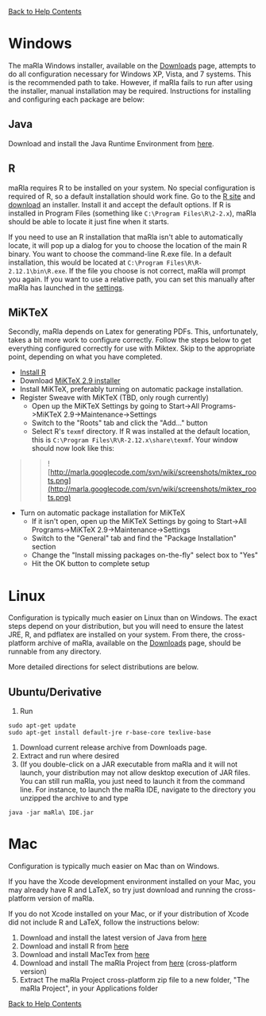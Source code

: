 [Back to Help Contents](HelpContents.md)



# Windows #
The maRla Windows installer, available on the [Downloads](http://code.google.com/p/marla/downloads/list) page, attempts to do all configuration necessary for Windows XP, Vista, and 7 systems. This is the recommended path to take. However, if maRla fails to run after using the installer, manual installation may be required. Instructions for installing and configuring each package are below:

## Java ##
Download and install the Java Runtime Environment from [here](http://www.java.com/en/download).

## R ##
maRla requires R to be installed on your system. No special configuration is required of R, so a default installation should work fine. Go to the  [R site](http://cran.r-project.org/mirrors.html) and [download](http://cran.case.edu/bin/windows/base/release.htm) an installer. Install it and accept the default options. If R is installed in Program Files (something like `C:\Program Files\R\2-2.x`), maRla should be able to locate it just fine when it starts.

If you need to use an R installation that maRla isn't able to automatically locate, it will pop up a dialog for you to choose the location of the main R binary. You want to choose the command-line R.exe file. In a default installation, this would be located at `C:\Program Files\R\R-2.12.1\bin\R.exe`. If the file you choose is not correct, maRla will prompt you again. If you want to use a relative path, you can set this manually after maRla has launched in the [settings](SettingsHelp.md).

## MiKTeX ##
Secondly, maRla depends on Latex for generating PDFs. This, unfortunately, takes a bit more work to configure correctly. Follow the steps below to get everything configured correctly for use with Miktex. Skip to the appropriate point, depending on what you have completed.

  * [Install R](#R.md)
  * Download [MiKTeX 2.9 installer](http://miktex.org/2.9/setup)
  * Install MiKTeX, preferably turning on automatic package installation.
  * Register Sweave with MiKTeX (TBD, only rough currently)
    * Open up the MiKTeX Settings by going to Start->All Programs->MiKTeX 2.9->Maintenance->Settings
    * Switch to the "Roots" tab and click the "Add..." button
    * Select R's `texmf` directory. If R was installed at the default location, this is `C:\Program Files\R\R-2.12.x\share\texmf`. Your window should now look like this:
> > ![http://marla.googlecode.com/svn/wiki/screenshots/miktex_roots.png](http://marla.googlecode.com/svn/wiki/screenshots/miktex_roots.png)
  * Turn on automatic package installation for MiKTeX
    * If it isn't open, open up the MiKTeX Settings by going to Start->All Programs->MiKTeX 2.9->Maintenance->Settings
    * Switch to the "General" tab and find the "Package Installation" section
    * Change the "Install missing packages on-the-fly" select box to "Yes"
    * Hit the OK button to complete setup

# Linux #
Configuration is typically much easier on Linux than on Windows. The exact steps depend on your distribution, but you will need to ensure the latest JRE, R, and pdflatex are installed on your system. From there, the cross-platform archive of maRla, available on the [Downloads](http://code.google.com/p/marla/downloads/list) page, should be runnable from any directory.

More detailed directions for select distributions are below.

## Ubuntu/Derivative ##
  1. Run
```
sudo apt-get update
sudo apt-get install default-jre r-base-core texlive-base
```
  1. Download current release archive from Downloads page.
  1. Extract and run where desired
  1. (If you double-click on a JAR executable from maRla and it will not launch, your distribution may not allow desktop execution of JAR files. You can still run maRla, you just need to launch it from the command line. For instance, to launch the maRla IDE, navigate to the directory you unzipped the archive to and type
```
java -jar maRla\ IDE.jar
```

# Mac #
Configuration is typically much easier on Mac than on Windows.

If you have the Xcode development environment installed on your Mac, you may already have R and LaTeX, so try just download and running the cross-platform version of maRla.

If you do not Xcode installed on your Mac, or if your distribution of Xcode did not include R and LaTeX, follow the instructions below:

  1. Download and install the latest version of Java from [here](http://www.java.com/download)
  1. Download and install R from [here](http://cran.r-project.org/bin/macosx/)
  1. Download and install MacTex from [here](http://www.tug.org/mactex/)
  1. Download and install The maRla Project from [here](http://code.google.com/p/marla/downloads/list) (cross-platform version)
  1. Extract The maRla Project cross-platform zip file to a new folder, "The maRla Project", in your Applications folder

[Back to Help Contents](HelpContents.md)